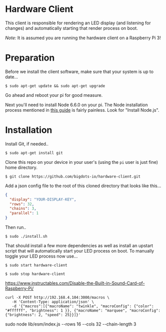 # Hardware Client

This client is responsible for rendering an LED display (and listening for changes) and automatically starting that render process on boot.

_Note:_ It is assumed you are running the hardware client on a Raspberry Pi 3!

# Preparation

Before we install the client software, make sure that your system is up to date...

`$ sudo apt-get update && sudo apt-get upgrade`

Go ahead and reboot your pi for good measure.

Next you'll need to install Node 6.6.0 on your pi. The Node installation process mentioned in [this guide](http://thisdavej.com/beginners-guide-to-installing-node-js-on-a-raspberry-pi/) is fairly painless. Look for "Install Node.js".

# Installation

Install Git, if needed..

`$ sudo apt-get install git`

Clone this repo on your device in your user's (using the `pi` user is just fine) home directory.

`$ git clone https://github.com/bigdots-io/hardware-client.git`

Add a json config file to the root of this cloned directory that looks like this...

```json
{
  "display": "YOUR-DISPLAY-KEY",
  "rows": 32,
  "chains": 3,
  "parallel": 1
}
```

Then run..

`$ sudo ./install.sh`

That should install a few more dependencies as well as install an upstart script that will automatically start your LED process on boot. To manually toggle your LED process now use...

`$ sudo start hardware-client`

`$ sudo stop hardware-client`

https://www.instructables.com/Disable-the-Built-in-Sound-Card-of-Raspberry-Pi/

```
curl -X POST http://192.168.4.104:3000/macros \
   -H 'Content-Type: application/json' \
   -d '{"macros":[{"macroName": "twinkle", "macroConfig": {"color": "#ffffff", "brightness": 1 }}, {"macroName": "marquee", "macroConfig": {"brightness": 2, "speed": 25}}]}'
```

sudo node lib/esm/index.js --rows 16 --cols 32 --chain-length 3
